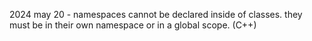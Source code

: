2024 may 20 - namespaces cannot be declared inside of classes. they must be in their own namespace or in a global scope. (C++)

